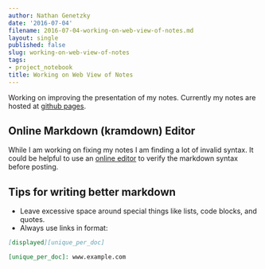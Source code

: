 ```yaml
---
author: Nathan Genetzky
date: '2016-07-04'
filename: 2016-07-04-working-on-web-view-of-notes.md
layout: single
published: false
slug: working-on-web-view-of-notes
tags:
- project_notebook
title: Working on Web View of Notes
---
```


Working on improving the presentation of my notes. Currently my notes are hosted
at [github pages][mm].

## Online Markdown (kramdown) Editor

While I am working on fixing my notes I am finding a lot of invalid syntax.
It could be helpful to use an [online editor][kramdown] to verify the markdown
syntax before posting.

## Tips for writing better markdown 

- Leave excessive space around special things like lists, code blocks, and quotes.
- Always use links in format:

```markdown
[displayed][unique_per_doc]

[unique_per_doc]: www.example.com
```

[mm]:  https://ngenetzky.github.io/minimal-mistakes/
[kramdown]: http://kramdown.herokuapp.com/